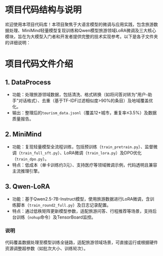 # 项目代码结构与说明

欢迎使用本项目代码库！本项目聚焦于大语言模型的微调与应用实践，包含旅游数据处理、MiniMind轻量模型复现训练和Qwen模型旅游领域LoRA微调及三大核心模块，旨在为大模型入门者和开发者提供完整的技术实现参考。以下是各子文件夹的详细说明：


# 项目代码文件介绍

## 1. DataProcess
- 功能：处理旅游领域数据，包括清洗、格式转换（如将问答对转为"用户-助手"对话格式）、去重（基于TF-IDF过滤相似度>90%的条目）及地域覆盖优化。
- 输出：整理后的`tourism_data.jsonl`（覆盖12+城市，重复率≤3.5%）及数据质量报告。

## 2. MiniMind
- 功能：复现轻量模型全流程训练，包括预训练（`train_pretrain.py`）、监督微调（`train_full_sft.py`）、LoRA微调（`train_lora.py`）及DPO优化（`train_dpo.py`）。
- 特点：低成本（单卡训练约3元）、支持医疗等领域微调示例，代码透明且兼容主流推理引擎。

## 3. Qwen-LoRA
- 功能：基于Qwen2.5-7B-Instruct模型，使用旅游数据进行LoRA微调，含训练脚本（`train_round2_full.py`）及日志记录配置。
- 特点：通过低秩矩阵更新模型参数，适配旅游问答、行程推荐等场景，支持后台训练（`nohup`命令）及TensorBoard监控。

### 说明
代码覆盖数据处理至模型训练全链路，适配旅游领域场景，可直接运行或根据硬件资源调整超参数（如批次大小、训练轮次）。